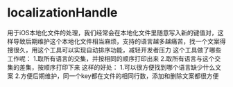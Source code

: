 # localizationHandle
用于iOS本地化文件的处理，我们经常会在本地化文件里随意写入新的键值对，这样导致后期维护这个本地化文件相当麻烦，支持的语言越多越痛苦，找一个文案得搜很久，用这个工具可以实现自动排序功能，减轻开发者压力
这个工具做了哪些工作呢：
1.取所有语言的交集，并按相同的顺序打印出来
2.取所有语言与这个交集的差集，按顺序打印下来
这样的好处：
1.可以很方便找到哪个语言缺少什么文案
2.方便后期维护，同一个key都在文件的相同行数，添加和删除文案都很方便
